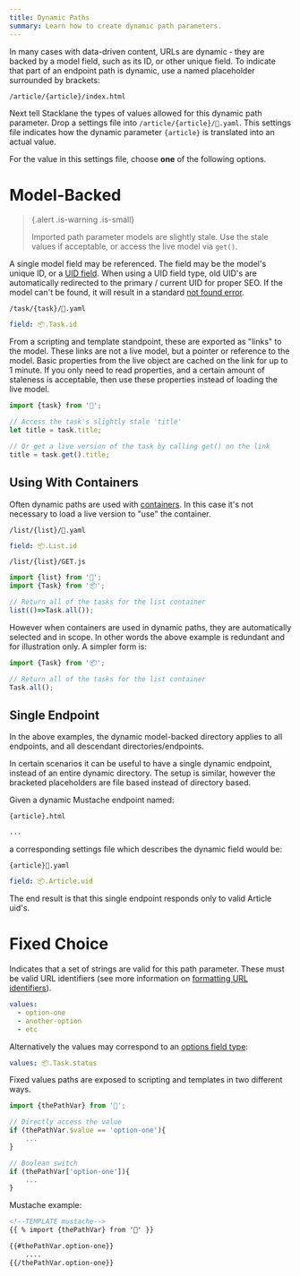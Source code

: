 ```yaml
---
title: Dynamic Paths
summary: Learn how to create dynamic path parameters.
---
```


In many cases with data-driven content, URLs are dynamic &dash;
they are backed by a model field, such as its ID, or other
unique field.  To indicate that part of an endpoint path
is dynamic, use a named placeholder surrounded by brackets:

`/article/{article}/index.html`

Next tell Stacklane the types of values allowed for this dynamic path parameter.
Drop a settings file into `/article/{article}/🔗.yaml`.
This settings file indicates how the dynamic parameter `{article}`
is translated into an actual value.

For the value in this settings file, choose **one** of the following options.

# Model-Backed

> {.alert .is-warning .is-small}
>
> Imported path parameter models are slightly stale.
> Use the stale values if acceptable, or access the live model via `get()`.

A single model field may be referenced.
The field may be the model's unique ID, or a [UID field](/🗄/Article/models/fields.md#uid).
When using a UID field type, old UID's are automatically redirected to the primary / current UID for proper SEO.
If the model can't be found, it will result in a standard [not found error](/🗄/Article/endpoints/errors.md).

```file-name
/task/{task}/🔗.yaml
```
```yaml
field: 📦.Task.id
```

From a scripting and template standpoint, these are exported as "links" to the model.
These links are not a live model, but a pointer or reference to the model.
Basic properties from the live object are cached on the link for up to 1 minute.
If you only need to read properties, and a certain amount of staleness is acceptable,
then use these properties instead of loading the live model.
    
```javascript
import {task} from '🔗';

// Access the task's slightly stale 'title'
let title = task.title;

// Or get a live version of the task by calling get() on the link
title = task.get().title;
```

## Using With Containers

Often dynamic paths are used with [containers](/🗄/Article/models/containers.md).
In this case it's not necessary to load a live version to "use" the container.

```file-name
/list/{list}/🔗.yaml
```
```yaml
field: 📦.List.id
```

```file-name
/list/{list}/GET.js
```
```javascript
import {list} from '🔗';
import {Task} from '📦';

// Return all of the tasks for the list container
list(()=>Task.all());
```

However when containers are used in dynamic paths, they are automatically selected and in scope.
In other words the above example is redundant and for illustration only.
A simpler form is:

```javascript
import {Task} from '📦';

// Return all of the tasks for the list container
Task.all();
```

## Single Endpoint

In the above examples, the dynamic model-backed directory
applies to all endpoints, and all descendant directories/endpoints.

In certain scenarios it can be useful to have a single dynamic endpoint,
instead of an entire dynamic directory.
The setup is similar, however the bracketed placeholders are file based instead of directory based.

Given a dynamic Mustache endpoint named:

```file-name
{article}.html
```

```html
...
```

a corresponding settings file which describes the dynamic field would be:

```file-name
{article}🔗.yaml
```

```yaml
field: 📦.Article.uid
```

The end result is that this single endpoint responds only to valid Article uid's.

# Fixed Choice

Indicates that a set of strings are valid for this path parameter.
These must be valid URL identifiers (see more information on
[formatting URL identifiers](/🗄/Article/models/fields.md#uid)).

```yaml
values:
  - option-one
  - another-option
  - etc
```

Alternatively the values may correspond to an 
[options field type](/🗄/Article/models/fields.md#options):

```yaml
values: 📦.Task.status
```

Fixed values paths are exposed to scripting and templates
in two different ways.
        
```javascript
import {thePathVar} from '🔗';

// Directly access the value
if (thePathVar.$value == 'option-one'){
    ...
}

// Boolean switch
if (thePathVar['option-one']){
    ...
}
```

Mustache example:

```html
<!--TEMPLATE mustache-->
{{ % import {thePathVar} from '🔗' }}

{{#thePathVar.option-one}}
    ....
{{/thePathVar.option-one}}
```